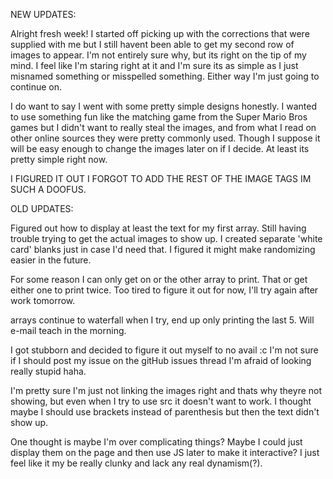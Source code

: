 NEW UPDATES:

Alright fresh week!
I started off picking up with the corrections that were supplied with me but I still havent been able to get my second row of images to appear. I'm not entirely sure why, but its right on the tip of my mind. I feel like I'm staring right at it and I'm sure its as simple as I just misnamed something or misspelled something. Either way I'm just going to continue on.

I do want to say I went with some pretty simple designs honestly. I wanted to use something fun like the matching game from the Super Mario Bros games but I didn't want to really steal the images, and from what I read on other online sources they were pretty commonly used. Though I suppose it will be easy enough to change the images later on if I decide. At least its pretty simple right now.

I FIGURED IT OUT I FORGOT TO ADD THE REST OF THE IMAGE TAGS IM SUCH A DOOFUS.








OLD UPDATES:

Figured out how to display at least the text for my first array.
Still having trouble trying to get the actual images to show up.
I created separate 'white card' blanks just in case I'd need that.
I figured it might make randomizing easier in the future.

For some reason I can only get on or the other array to print. That or get
either one to print twice. Too tired to figure it out for now, I'll try again after work tomorrow.

arrays continue to waterfall when I try, end up only printing the last 5.
Will e-mail teach in the morning.

I got stubborn and decided to figure it out myself to no avail :c I'm not sure if I should post my issue on the gitHub issues thread I'm afraid of looking really stupid haha.

I'm pretty sure I'm just not linking the images right and thats why theyre not showing,
but even when I try to use src it doesn't want to work.
I thought maybe I should use brackets instead of parenthesis but then the text didn't show up.

One thought is maybe I'm over complicating things? Maybe I could just display them on the page and then use JS later to make it interactive? I just feel like it my be really clunky and lack any real dynamism(?).

